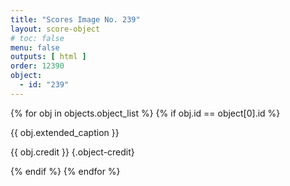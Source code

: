 ```yaml
---
title: "Scores Image No. 239"
layout: score-object
# toc: false
menu: false
outputs: [ html ]
order: 12390
object:
  - id: "239"
---
```


{% for obj in objects.object_list %}
{% if obj.id == object[0].id %}

{{ obj.extended_caption }}

{{ obj.credit }} {.object-credit}

{% endif %}
{% endfor %}
